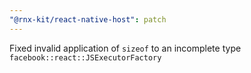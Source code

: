 ```yaml
---
"@rnx-kit/react-native-host": patch
---
```


Fixed invalid application of `sizeof` to an incomplete type
`facebook::react::JSExecutorFactory`
